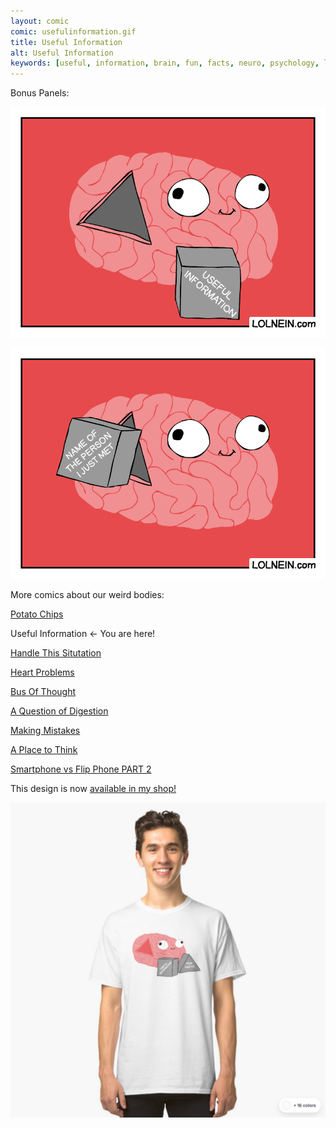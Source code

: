 ```yaml
---
layout: comic
comic: usefulinformation.gif
title: Useful Information
alt: Useful Information
keywords: [useful, information, brain, fun, facts, neuro, psychology, learning, studying, concentration]
---
```


Bonus Panels:

![Useful Information Bonus](/images/usefulinformation_bonus.gif)

![Useful Information Bonus 2](/images/usefulinformation_name.gif)


More comics about our weird bodies:

[Potato Chips](https://lolnein.com/2017/06/21/potatochips/)

Useful Information <- You are here!

[Handle This Situtation](https://lolnein.com/2019/04/25/handlethissituation/)

[Heart Problems](https://lolnein.com/2019/06/05/heartproblems/)

[Bus Of Thought](https://lolnein.com/2019/09/05/busofthought/)

[A Question of Digestion](https://lolnein.com/2019/09/10/aquestionofdigestion/)

[Making Mistakes](https://lolnein.com/2020/01/17/makingmistakes/)

[A Place to Think](https://lolnein.com/2020/01/30/aplacetothink/)

[Smartphone vs Flip Phone PART 2](http://lolnein.com/2014/10/01/smartphones2/)



This design is now [available in my shop!](https://lolnein.redbubble.com) 

[![Useful Information Shirt](/images/usefulinformation_shirt2.png)](https://lolnein.redbubble.com)